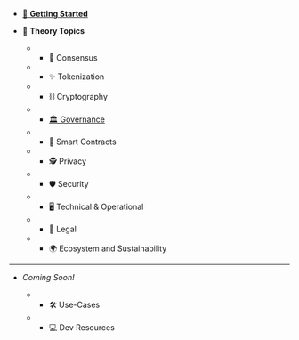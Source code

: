 * [👋 **Getting Started**](home.md)
* 🧠 **Theory Topics**

	* * 🤝 Consensus
	* * ✨ Tokenization
	* * ⛓ Cryptography
	* * [🏛 Governance](gov.md)
	* * 📝 Smart Contracts
	* * 🕵️‍ Privacy
	* * 🛡 Security
	* * 🖥 Technical & Operational
	* * 💼 Legal
	* * 🌍 Ecosystem and Sustainability

---
* *Coming Soon!*

    * * 🛠 Use-Cases

    * * 💻 Dev Resources

